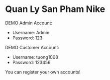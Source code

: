 # Quan Ly San Pham Nike

DEMO Admin Account:

+ Username: Admin
+ Password: 123

DEMO Customer Account:

+ Username: tuong1008
+ Password: 123456

You can register your own accounts!
